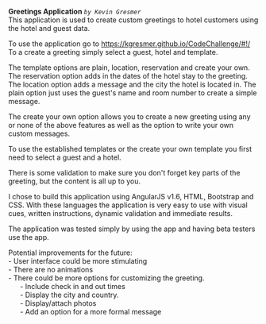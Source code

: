 **Greetings Application**    _`by Kevin Gresmer`_<br> 
This application is used to create custom greetings to hotel customers using the hotel and guest data.

To use the application go to https://kgresmer.github.io/CodeChallenge/#!/ <br>
To a create a greeting simply select a guest, hotel and template.

The template options are plain, location, reservation and create your own. The reservation option adds in the dates of the hotel stay to the greeting. The location option adds a message and the city the hotel is located in. The plain option just uses the guest's name and room number to create a simple message.  

The create your own option allows you to create a new greeting using any or none of the above features as well as the option to write your own custom messages. 

To use the established templates or the create your own template you first need to select a guest and a hotel.

There is some validation to make sure you don't forget key parts of the greeting, but the content is all up to you. 

I chose to build this application using AngularJS v1.6, HTML, Bootstrap and CSS. With these languages the application is very easy to use with visual cues, written instructions, dynamic validation and immediate results.

The application was tested simply by using the app and having beta testers use the app. 

Potential improvements for the future:<br>
    - User interface could be more stimulating<br>
    - There are no animations<br>
    - There could be more options for customizing the greeting.<br>
    &nbsp;&nbsp;&nbsp;&nbsp;&nbsp;&nbsp;- Include check in and out times<bR> 
    &nbsp;&nbsp;&nbsp;&nbsp;&nbsp;&nbsp;- Display the city and country.<br>
    &nbsp;&nbsp;&nbsp;&nbsp;&nbsp;&nbsp;- Display/attach photos<br>
    &nbsp;&nbsp;&nbsp;&nbsp;&nbsp;&nbsp;- Add an option for a more formal message 
    
    
    